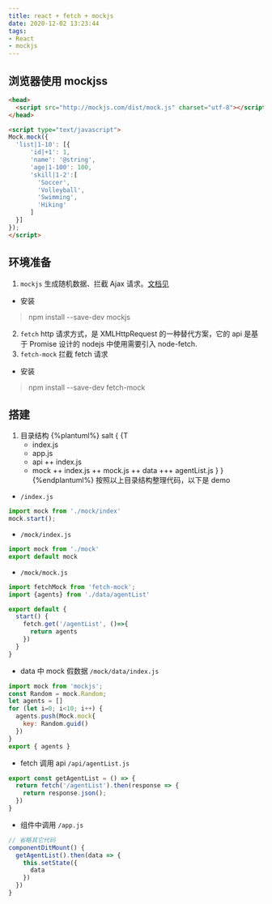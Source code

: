 ```yaml
---
title: react + fetch + mockjs
date: 2020-12-02 13:23:44
tags:
- React
- mockjs
---
```


## 浏览器使用 mockjss
```html
<head>
  <script src="http://mockjs.com/dist/mock.js" charset="utf-8"></script>
</head>

<script type="text/javascript">
Mock.mock({
  'list|1-10': [{
      'id|+1': 1,
      'name': '@string',
      'age|1-100': 100,
      'skill|1-2':[
        'Soccer',
        'Volleyball',
        'Swimming',
        'Hiking'
      ]
  }]
});
</script>
```
## 环境准备
1. `mockjs` 生成随机数据、拦截 Ajax 请求。[文档见](https://github.com/nuysoft/Mock/wiki/Getting-Started)
  * 安装
  > npm install --save-dev mockjs

2.  `fetch` http 请求方式，是 XMLHttpRequest 的一种替代方案，它的 api 是基于 Promise 设计的 nodejs 中使用需要引入 node-fetch.
3.  `fetch-mock` 拦截 fetch 请求
  * 安装
  > npm install --save-dev fetch-mock
<!--more-->
## 搭建
1.  目录结构
{%plantuml%}
salt
{
  {T
    + index.js
    + app.js
    + api
      ++ index.js
    + mock
      ++ index.js
      ++ mock.js
      ++ data
        +++ agentList.js
  }
}
{%endplantuml%}
按照以上目录结构整理代码，以下是 demo
* `/index.js`
```javascript
import mock from './mock/index'
mock.start();
```
* `/mock/index.js`
```javascript
import mock from './mock'
export default mock
```
* `/mock/mock.js`
```javascript
import fetchMock from 'fetch-mock';
import {agents} from './data/agentList'

export default {
  start() {
    fetch.get('/agentList', ()=>{
      return agents
    })
  }
}
```
* data 中 mock 假数据 `/mock/data/index.js`
```javascript
import mock from 'mockjs';
const Random = mock.Random;
let agents = []
for (let i=0; i<10; i++) {
  agents.push(Mock.mock{
    key: Random.guid()
  })
}
export { agents }
```
* fetch 调用 api `/api/agentList.js`
```javascript
export const getAgentList = () => {
  return fetch('/agentList').then(response => {
    return response.json();
  })
}
```

* 组件中调用 `/app.js`
```javascript
// 省略其它代码
componentDitMount() {
  getAgentList().then(data => {
    this.setState({
      data
    })
  })
}
```
